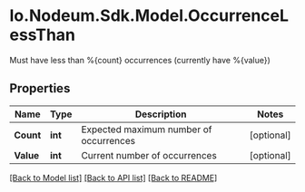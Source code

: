 # Io.Nodeum.Sdk.Model.OccurrenceLessThan
Must have less than %{count} occurrences (currently have %{value})
## Properties

Name | Type | Description | Notes
------------ | ------------- | ------------- | -------------
**Count** | **int** | Expected maximum number of occurrences | [optional] 
**Value** | **int** | Current number of occurrences | [optional] 

[[Back to Model list]](../README.md#documentation-for-models) [[Back to API list]](../README.md#documentation-for-api-endpoints) [[Back to README]](../README.md)

